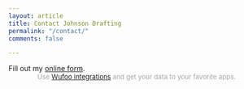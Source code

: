 ```yaml
---
layout: article
title: Contact Johnson Drafting
permalink: "/contact/"
comments: false

---
```


<div id="wufoo-z58jww90v6lzcf">
Fill out my <a href="https://mrpink83.wufoo.com/forms/z58jww90v6lzcf">online form</a>.
</div>
<div id="wuf-adv" style="font-family:inherit;font-size: small;color:#a7a7a7;text-align:center;display:block;">Use <a href="http://www.wufoo.com/partners/">Wufoo integrations</a> and get your data to your favorite apps.</div>
<script type="text/javascript">var z58jww90v6lzcf;(function(d, t) {
var s = d.createElement(t), options = {
'userName':'mrpink83',
'formHash':'z58jww90v6lzcf',
'autoResize':true,
'height':'517',
'async':true,
'host':'wufoo.com',
'header':'show',
'ssl':true};
s.src = ('https:' == d.location.protocol ? 'https://' : 'http://') + 'www.wufoo.com/scripts/embed/form.js';
s.onload = s.onreadystatechange = function() {
var rs = this.readyState; if (rs) if (rs != 'complete') if (rs != 'loaded') return;
try { z58jww90v6lzcf = new WufooForm();z58jww90v6lzcf.initialize(options);z58jww90v6lzcf.display(); } catch (e) {}};
var scr = d.getElementsByTagName(t)[0], par = scr.parentNode; par.insertBefore(s, scr);
})(document, 'script');</script>
